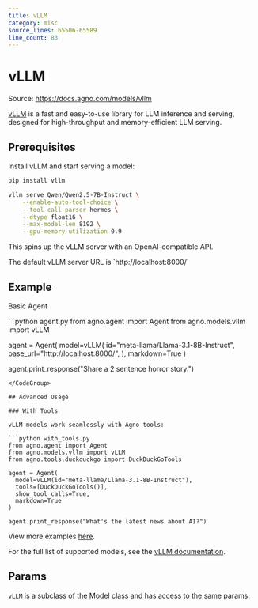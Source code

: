 ```yaml
---
title: vLLM
category: misc
source_lines: 65506-65589
line_count: 83
---
```


# vLLM
Source: https://docs.agno.com/models/vllm



[vLLM](https://docs.vllm.ai/en/latest/) is a fast and easy-to-use library for LLM inference and serving, designed for high-throughput and memory-efficient LLM serving.

## Prerequisites

Install vLLM and start serving a model:

```bash install vLLM
pip install vllm
```

```bash start vLLM server
vllm serve Qwen/Qwen2.5-7B-Instruct \
    --enable-auto-tool-choice \
    --tool-call-parser hermes \
    --dtype float16 \
    --max-model-len 8192 \
    --gpu-memory-utilization 0.9
```

This spins up the vLLM server with an OpenAI-compatible API.

<Note>
  The default vLLM server URL is `http://localhost:8000/`
</Note>

## Example

Basic Agent

<CodeGroup>
  ```python agent.py
  from agno.agent import Agent
  from agno.models.vllm import vLLM

  agent = Agent(
      model=vLLM(
          id="meta-llama/Llama-3.1-8B-Instruct", 
          base_url="http://localhost:8000/",
      ),
      markdown=True
  )

  agent.print_response("Share a 2 sentence horror story.")
  ```
</CodeGroup>

## Advanced Usage

### With Tools

vLLM models work seamlessly with Agno tools:

```python with_tools.py
from agno.agent import Agent
from agno.models.vllm import vLLM
from agno.tools.duckduckgo import DuckDuckGoTools

agent = Agent(
    model=vLLM(id="meta-llama/Llama-3.1-8B-Instruct"),
    tools=[DuckDuckGoTools()],
    show_tool_calls=True,
    markdown=True
)

agent.print_response("What's the latest news about AI?")
```

<Note> View more examples [here](../examples/models/vllm). </Note>

For the full list of supported models, see the [vLLM documentation](https://docs.vllm.ai/en/latest/models/supported_models.html).

## Params

<Snippet file="model-vllm-params.mdx" />

`vLLM` is a subclass of the [Model](/reference/models/model) class and has access to the same params.


